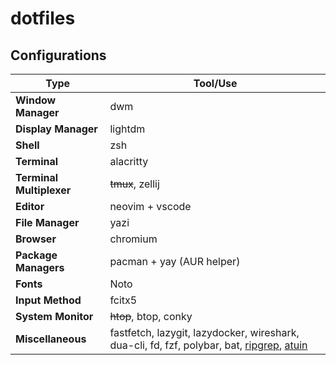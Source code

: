 # dotfiles

## Configurations

| Type                     | Tool/Use                                                                                                                                                               |
| ------------------------ | ---------------------------------------------------------------------------------------------------------------------------------------------------------------------- |
| **Window Manager**       | dwm                                                                                                                                                                    |
| **Display Manager**      | lightdm                                                                                                                                                                |
| **Shell**                | zsh                                                                                                                                                                    |
| **Terminal**             | alacritty                                                                                                                                                              |
| **Terminal Multiplexer** | ~~tmux~~, zellij                                                                                                                                                       |
| **Editor**               | neovim  + vscode                                                                                                                                                       |
| **File Manager**         | yazi                                                                                                                                                                   |
| **Browser**              | chromium                                                                                                                                                               |
| **Package Managers**     | pacman + yay (AUR helper)                                                                                                                                              |
| **Fonts**                | Noto                                                                                                                                                                   |
| **Input Method**         | fcitx5                                                                                                                                                                 |
| **System Monitor**       | ~~htop~~, btop, conky                                                                                                                                                  |
| **Miscellaneous**        | fastfetch, lazygit, lazydocker, wireshark, dua-cli, fd, fzf, polybar, bat, [ripgrep](https://github.com/BurntSushi/ripgrep), [atuin](https://github.com/atuinsh/atuin) |

<!--
## Usage

1. install arch linux: [guide](./install.sh)
2. network: `systemctl start dhcpcd.service`
3. dotfiles: `pacman -S git && cd /tmp && git clone --depth 1 https://github.com/cybernty/dotfiles.git && cd dotfiles`
4. basic config: `./configure.sh`
5. advance: `cd /tmp && git clone --depth 1 https://github.com/cybernty/dotfiles.git && ./dotfiles/configure.sh`
-->
